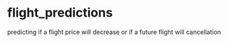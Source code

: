 # flight_predictions
predicting if a flight price will decrease or if a future flight will cancellation
